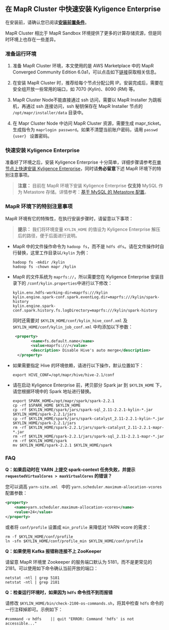 ## 在 MapR Cluster 中快速安装 Kyligence Enterprise

在安装前，请确认您已阅读[**安装前置条件**](../installation_conditions.cn.md)。

MapR Cluster 相比于 MapR Sandbox 环境提供了更多的计算存储资源，但是同时环境上也存在一些差异。

### 准备运行环境

1. 准备 MapR Cluster 环境，本文使用的是 AWS Marketplace 中的 MapR Converged Community Edition 6.0a1，可以点击如下[链接](https://aws.amazon.com/marketplace/pp/B010GJS5WO?qid=1522845995210&sr=0-4&ref_=srh_res_product_title)获取相关信息。

2. 在安装 MapR Cluster 时，推荐给每个节点分配公网 IP。安装完成后，需要在安全组开放一些常用的端口，如 7070 (Kylin)、8090 (RM) 等。

3. MapR Cluster Node不能直接通过 ssh 访问，需要以 MapR Installer 为跳板机，再通过 ssh 连接访问，ssh 秘钥保存在 MapR Installer 节点的 `/opt/mapr/installer/data` 目录中。

4. 在 Mapr Cluster Node 中访问 MapR Cluster 资源，需要生成 mapr_ticket。生成指令为 `maprlogin password`。如果不清楚当前账户密码，请用 `passwd {user} ` 设置密码。

### 快速安装 Kyligence Enterprise

准备好了环境之后，安装 Kyligence Enterprise 十分简单，详细步骤请参考[在单节点上快速安装 Kyligence Enterprise](quick_installation_for_single_node.cn.md)，同时请**务必留意**下述 MapR 环境下的特别注意事项。

> **注意：** 目前在 MapR 环境下安装 Kyligence Enterprise **仅支持** MySQL 作为 Metastore 存储。详情参考：[基于 MySQL 的 Metastore 配置](../../config/metastore_jdbc_mysql.cn.md)。

### MapR 环境下的特别注意事项

MapR 环境有它的特殊性，在执行安装步骤时，请留意以下事项：

> **提示：** 我们将环境变量 `KYLIN_HOME` 的值设为 Kyligence Enterprise 解压后的路径，便于后面进行说明。

- MapR 中的文件操作命令为 `hadoop fs`，而不是 `hdfs dfs`。请在文件操作时自行替换，这里工作目录以`/kylin` 为例：

  ```shell
  hadoop fs -mkdir /kylin
  hadoop fs -chown mapr /kylin
  ```

- MapR 的文件系统为 `maprfs://`，所以需要您在 Kyligence Enterprise 安装目录下的 `/conf/kylin.properties`中进行以下修改：

  ```properties
  kylin.env.hdfs-working-dir=maprfs:///kylin
  kylin.engine.spark-conf.spark.eventLog.dir=maprfs:///kylin/spark-history
  kylin.engine.spark-conf.spark.history.fs.logDirectory=maprfs:///kylin/spark-history
  ```
  同时还需要对 `$KYLIN_HOME/conf/kylin_hive_conf.xml` 及 `$KYLIN_HOME/conf/kylin_job_conf.xml` 中均添加以下参数：

   ```xml
    <property>
           <name>fs.default.name</name>
           <value>maprfs:///</value>
           <description> Disable Hive's auto merge</description>
     </property>
   ```

- 如果需要指定 Hive 的环境依赖，请进行以下操作，默认位置如下：

  ```shell
  export HIVE_CONF=/opt/mapr/hive/hive-2.1/conf
  ```

* 请在启动 Kyligence Enterprise 前，拷贝部分 Spark jar 到 `$KYLIN_HOME` 下，请您根据环境中的 Spark 地址进行替换。

  ```shell
  export SPARK_HOME=/opt/mapr/spark/spark-2.2.1
  cp -rf $SPARK_HOME $KYLIN_HOME
  cp -rf $KYLIN_HOME/spark/jars/spark-sql_2.11-2.2.1-kylin-*.jar $KYLIN_HOME/spark-2.2.1/jars
  cp -rf $KYLIN_HOME/spark/jars/spark-catalyst_2.11-2.2.1-kylin-*.jar $KYLIN_HOME/spark-2.2.1/jars
  rm -rf $KYLIN_HOME/spark-2.2.1/jars/spark-catalyst_2.11-2.2.1-mapr-*.jar
  rm -rf $KYLIN_HOME/spark-2.2.1/jars/spark-sql_2.11-2.2.1-mapr-*.jar
  rm -rf $KYLIN_HOME/spark
  mv $KYLIN_HOME/spark-2.2.1 $KYLIN_HOME/spark
  ```


### FAQ

**Q：如果启动时在 YARN 上提交 spark-context 任务失败，并提示 `requestedVirtualCores > maxVirtualCores` 的错误？**

您可以调高 `yarn-site.xml ` 中的 `yarn.scheduler.maximum-allocation-vcores` 配置参数：

```xml
<property>
    <name>yarn.scheduler.maximum-allocation-vcores</name>
    <value>24</value>
</property>
```

或者将 `conf/profile` 设置成 `min_profile` 来降低对 YARN vcore 的需求：

```shell
rm -f $KYLIN_HOME/conf/profile
ln -sfn $KYLIN_HOME/conf/profile_min $KYLIN_HOME/conf/profile
```

**Q：如果使用 Kafka 报错称连接不上 ZooKeeper**

请留意 MapR 环境里 Zookeeper 的服务端口默认为 5181，而不是更常见的 2181。可以使用如下命令确认当前开放的端口：

```shell
netstat -ntl | grep 5181
netstat -ntl | grep 2181
```

**Q：检查运行环境时，如果因为 `hdfs` 命令找不到而报错**

请修改 `$KYLIN_HOME/bin/check-2100-os-commands.sh`，将其中检查 `hdfs` 命令的一行注释掉即可。示例如下：

```shell
#command -v hdfs    || quit "ERROR: Command 'hdfs' is not accessible..."
```

